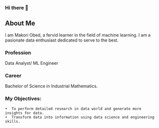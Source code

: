 ### Hi there 👋
## About Me
I am Makori Obed, a fervid learner in the field of machine learning. I am a pasionate data enthusiast dedicated to serve to the best.
### Profession

Data Analyst/ ML Engineer
### Career

Bachelor of Science in Industrial Mathematics.

### My Objectives:
    •  To perform detailed research in data world and generate more insights for data. 
    •  Transform data into information using data science and engineering skills.
    

    







<!--
**Obed-Makori/Obed-Makori** is a ✨ _special_ ✨ repository because its `README.md` (this file) appears on your GitHub profile.

Here are some ideas to get you started:

- 🔭 I’m currently working on ...
- 🌱 I’m currently learning Deep learning  ...
- 👯 I’m looking to collaborate on ...
- 🤔 I’m looking for help with ...
- 💬 Ask me about ...
- 📫 How to reach me: ...
- 😄 Pronouns: ...
- ⚡ Fun fact: ...
-->

